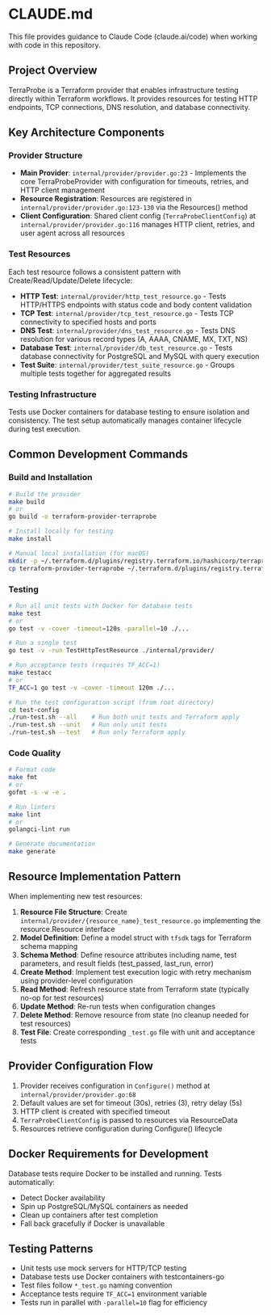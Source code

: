 # CLAUDE.md

This file provides guidance to Claude Code (claude.ai/code) when working with code in this repository.

## Project Overview

TerraProbe is a Terraform provider that enables infrastructure testing directly within Terraform workflows. It provides resources for testing HTTP endpoints, TCP connections, DNS resolution, and database connectivity.

## Key Architecture Components

### Provider Structure
- **Main Provider**: `internal/provider/provider.go:23` - Implements the core TerraProbeProvider with configuration for timeouts, retries, and HTTP client management
- **Resource Registration**: Resources are registered in `internal/provider/provider.go:123-130` via the Resources() method
- **Client Configuration**: Shared client config (`TerraProbeClientConfig`) at `internal/provider/provider.go:116` manages HTTP client, retries, and user agent across all resources

### Test Resources
Each test resource follows a consistent pattern with Create/Read/Update/Delete lifecycle:
- **HTTP Test**: `internal/provider/http_test_resource.go` - Tests HTTP/HTTPS endpoints with status code and body content validation
- **TCP Test**: `internal/provider/tcp_test_resource.go` - Tests TCP connectivity to specified hosts and ports
- **DNS Test**: `internal/provider/dns_test_resource.go` - Tests DNS resolution for various record types (A, AAAA, CNAME, MX, TXT, NS)
- **Database Test**: `internal/provider/db_test_resource.go` - Tests database connectivity for PostgreSQL and MySQL with query execution
- **Test Suite**: `internal/provider/test_suite_resource.go` - Groups multiple tests together for aggregated results

### Testing Infrastructure
Tests use Docker containers for database testing to ensure isolation and consistency. The test setup automatically manages container lifecycle during test execution.

## Common Development Commands

### Build and Installation
```bash
# Build the provider
make build
# or
go build -o terraform-provider-terraprobe

# Install locally for testing
make install

# Manual local installation (for macOS)
mkdir -p ~/.terraform.d/plugins/registry.terraform.io/hashicorp/terraprobe/0.1.0/darwin_amd64/
cp terraform-provider-terraprobe ~/.terraform.d/plugins/registry.terraform.io/hashicorp/terraprobe/0.1.0/darwin_amd64/
```

### Testing
```bash
# Run all unit tests with Docker for database tests
make test
# or
go test -v -cover -timeout=120s -parallel=10 ./...

# Run a single test
go test -v -run TestHttpTestResource ./internal/provider/

# Run acceptance tests (requires TF_ACC=1)
make testacc
# or
TF_ACC=1 go test -v -cover -timeout 120m ./...

# Run the test configuration script (from root directory)
cd test-config
./run-test.sh --all    # Run both unit tests and Terraform apply
./run-test.sh --unit   # Run only unit tests
./run-test.sh --test   # Run only Terraform apply
```

### Code Quality
```bash
# Format code
make fmt
# or
gofmt -s -w -e .

# Run linters
make lint
# or
golangci-lint run

# Generate documentation
make generate
```

## Resource Implementation Pattern

When implementing new test resources:

1. **Resource File Structure**: Create `internal/provider/{resource_name}_test_resource.go` implementing the resource.Resource interface
2. **Model Definition**: Define a model struct with `tfsdk` tags for Terraform schema mapping
3. **Schema Method**: Define resource attributes including name, test parameters, and result fields (test_passed, last_run, error)
4. **Create Method**: Implement test execution logic with retry mechanism using provider-level configuration
5. **Read Method**: Refresh resource state from Terraform state (typically no-op for test resources)
6. **Update Method**: Re-run tests when configuration changes
7. **Delete Method**: Remove resource from state (no cleanup needed for test resources)
8. **Test File**: Create corresponding `_test.go` file with unit and acceptance tests

## Provider Configuration Flow

1. Provider receives configuration in `Configure()` method at `internal/provider/provider.go:68`
2. Default values are set for timeout (30s), retries (3), retry delay (5s)
3. HTTP client is created with specified timeout
4. `TerraProbeClientConfig` is passed to resources via ResourceData
5. Resources retrieve configuration during Configure() lifecycle

## Docker Requirements for Development

Database tests require Docker to be installed and running. Tests automatically:
- Detect Docker availability
- Spin up PostgreSQL/MySQL containers as needed
- Clean up containers after test completion
- Fall back gracefully if Docker is unavailable

## Testing Patterns

- Unit tests use mock servers for HTTP/TCP testing
- Database tests use Docker containers with testcontainers-go
- Test files follow `*_test.go` naming convention
- Acceptance tests require `TF_ACC=1` environment variable
- Tests run in parallel with `-parallel=10` flag for efficiency
